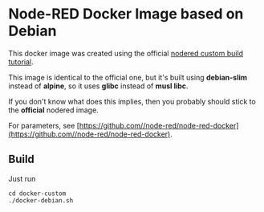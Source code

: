 # Node-RED Docker Image based on Debian

This docker image was created using the official [nodered custom build tutorial](https://github.com/node-red/node-red-docker/tree/master/docker-custom#build-your-own-docker-image).

This image is identical to the official one, but it's built using **debian-slim** instead of **alpine**, so it uses **glibc** instead of **musl libc**.

If you don't know what does this implies, then you probably should stick to the **official** nodered image.

For parameters, see [https://github.com//node-red/node-red-docker](https://github.com//node-red/node-red-docker).

## Build

Just run

```
cd docker-custom
./docker-debian.sh
```
